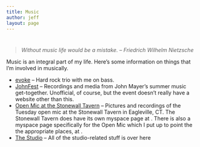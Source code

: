 ```yaml
---
title: Music
author: jeff
layout: page
---
```

# 

> *Without music life would be a mistake. – Friedrich Wilhelm Nietzsche*

Music is an integral part of my life. Here’s some information on things that I’m involved in musically.

*   [evoke][1] – Hard rock trio with me on bass.
*   [JohnFest][2] – Recordings and media from John Mayer’s summer music get-together. Unofficial, of course, but the event doesn’t really have a website other than this.
*   [Open Mic at the Stonewall Tavern][3] – Pictures and recordings of the Tuesday open mic at the Stonewall Tavern in Eagleville, CT. The Stonewall Tavern does have its own myspace page at . There is also a myspace page specifically for the Open Mic which I put up to point the the appropriate places, at .
*   [The Studio][4] – All of the studio-related stuff is over here

 [1]: /music/evoke
 [2]: /music/johnfest
 [3]: /music/open-mic-at-the-stonewall-tavern
 [4]: /studio

